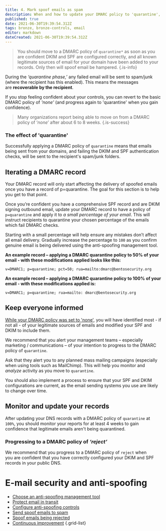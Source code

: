 ```yaml
---
title: 4. Mark spoof emails as spam
description: When and how to update your DMARC policy to 'quarantine', and recommendations for keeping everyone in your organization informed of this change
published: true
date: 2021-06-30T19:39:54.312Z
tags: bronze, bronze-controls, email
editor: markdown
dateCreated: 2021-06-30T19:39:54.312Z
---
```


> You should move to a DMARC policy of `quarantine*` as soon as you are confident DKIM and SPF are configured correctly, and all known legitimate sources of email for your domain have been added to your records. Only then will spoof email be hampered.
{.is-info}


During the *‘quarantine phase,’* any failed email will be sent to spam/junk (where the recipient has this enabled). This means the messages are **recoverable by the recipient**.

If you stop feeling confident about your controls, you can revert to the basic DMARC policy of *'none'* (and progress again to 'quarantine' when you gain confidence).

> Many organizations report being able to move on from a DMARC policy of ‘*none*’ after about 6 to 8 weeks.
{.is-success}


### **The effect of 'quarantine'**

Successfully applying a DMARC policy of `quarantine` means that emails being sent from your domains, and failing the DKIM and SPF authentication checks, will be sent to the recipient's spam/junk folders.


## Iterating a DMARC record

Your DMARC record will only start affecting the delivery of spoofed emails once you have a record of p=quarantine. The goal for this section is to help you get to that point.

Once you’re confident you have a comprehensive SPF record and are DKIM signing outbound email, update your DMARC record to have a policy of `p=quarantine` and apply it to *a small percentage of your email*. This will instruct recipients to quarantine your chosen percentage of the emails which fail DMARC checks. 

Starting with a small percentage will help ensure any mistakes don’t affect all email delivery. Gradually increase the percentage to `100` as you confirm genuine email is being delivered using the anti-spoofing management tool.

**An example record – applying a DMARC quarantine policy to 50% of your email - with these modifications applied looks like this:**

```
v=DMARC1; p=quarantine; pct=50; rua=mailto:dmarc@bentosecurity.org
```

**An example record – applying a DMARC quarantine policy to 100% of your email - with these modifications applied is:**

```
v=DMARC1; p=quarantine; rua=mailto: dmarc@bentosecurity.org
```


## Keep everyone informed

[While your DMARC policy was set to 'none'](/bronze-controls/email-security-and-anti-spoofing/configure-anti-spoofing-controls-), you will have identified most - if not all - of your legitimate sources of emails and modified your SPF and DKIM to include them.

We recommend that you alert your management teams – especially marketing / communications – of your intention to progress to the DMARC policy of `quarantine`. 

Ask that they alert you to any planned mass mailing campaigns (especially when using tools such as MailChimp). This will help you monitor and *analyze* activity as you move to `quarantine`.

You should also implement a process to ensure that your SPF and DKIM configurations are current, as the email sending systems you use are likely to change over time.


## Monitor and update your records

After updating your DNS records with a DMARC policy of `quarantine` at `100%`, you should monitor your reports for at least 4 weeks to gain confidence that legitimate emails aren't being quarantined.

### **Progressing to a DMARC policy of** ***‘reject’***

We recommend that you progress to a DMARC policy of `reject` when you are confident that you have correctly configured your DKIM and SPF records in your public DNS.

# E-mail security and anti-spoofing

- [Choose an anti-spoofing management tool](/bronze-controls/email-security-and-anti-spoofing/choose-anti-spoofing-management-tool)
- [Protect email in transit](/bronze-controls/email-security-and-anti-spoofing/protect-email-in-transit)
- [Configure anti-spoofing controls](/bronze-controls/email-security-and-anti-spoofing/configure-anti-spoofing-controls-)
- [Send spoof emails to spam](/bronze-controls/email-security-and-anti-spoofing/mark-spoof-emails-as-spam)
- [Spoof emails being rejected](/bronze-controls/email-security-and-anti-spoofing/reject-spoof-emails)
- [Continuous improvement](/bronze-controls/email-security-and-anti-spoofing/continuous-improvement)
{.grid-list}